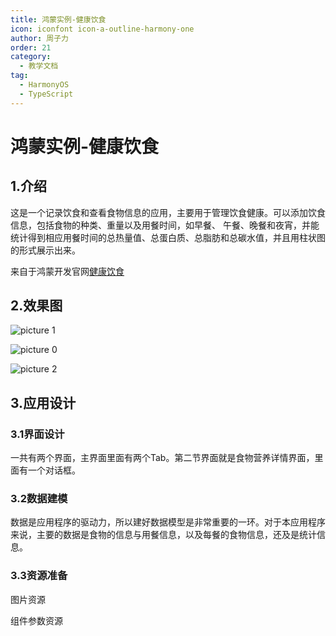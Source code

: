 ```yaml
---
title: 鸿蒙实例-健康饮食
icon: iconfont icon-a-outline-harmony-one
author: 周子力
order: 21
category:
  - 教学文档
tag:
  - HarmonyOS
  - TypeScript
---
```


# 鸿蒙实例-健康饮食

## 1.介绍

这是一个记录饮食和查看食物信息的应用，主要用于管理饮食健康。可以添加饮食信息，包括食物的种类、重量以及用餐时间，如早餐、 午餐、晚餐和夜宵，并能统计得到相应用餐时间的总热量值、总蛋白质、总脂肪和总碳水值，并且用柱状图的形式展示出来。

来自于鸿蒙开发官网[健康饮食](https://gitee.com/harmonyos/samples/tree/master/ETSUI/HealthyDiet)

## 2.效果图

![picture 1](https://oss.docs.z-xin.net/43f0ad1e4e63ff17fb326d4feb8af13b1da78e5c98a391073af54692fcdb7193.png)  


![picture 0](https://oss.docs.z-xin.net/7f6a28780479d56b79dc1d9c043e2f9332e646489c5458eb5daf77db207839ce.png)  

![picture 2](https://oss.docs.z-xin.net/cd73d808741217526a3edfea0b0a89d3341b07e5939fac5ab76cf0cafadea652.png)  



## 3.应用设计

### 3.1界面设计

一共有两个界面，主界面里面有两个Tab。第二节界面就是食物营养详情界面，里面有一个对话框。

### 3.2数据建模

数据是应用程序的驱动力，所以建好数据模型是非常重要的一环。对于本应用程序来说，主要的数据是食物的信息与用餐信息，以及每餐的食物信息，还及是统计信息。

### 3.3资源准备

图片资源

组件参数资源



